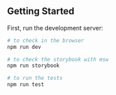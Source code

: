 ## Getting Started

First, run the development server:

```bash
# to check in the browser
npm run dev

# to check the storybook with msw
npm run storybook

# to run the tests
npm run test
```
